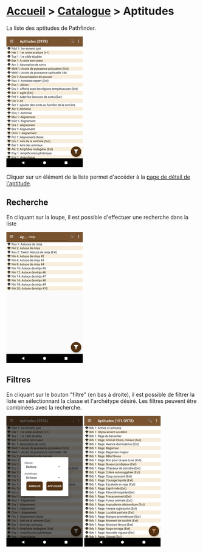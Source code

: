 # [Accueil](..) > [Catalogue](../navigation) > Aptitudes

La liste des aptitudes de Pathfinder.

<a href="../../images/catalog/features-list.png"><img src="../../images/catalog/features-list_small.jpg" title="Liste de aptitudes"/></a>

Cliquer sur un élément de la liste permet d'accéder à la [page de détail de l'aptitude](feature-details.md).

## Recherche

En cliquant sur la loupe, il est possible d'effectuer une recherche dans la liste 

<a href="../../images/catalog/features-search.png"><img src="../../images/catalog/features-search_small.jpg" title="Recherche de compétences"/></a>

## Filtres

En cliquant sur le bouton "filtre" (en bas à droite), il est possible de filtrer la liste en 
sélectionnant la classe et l'archétype désiré. Les filtres peuvent être combinées avec
la recherche.

<a href="../../images/catalog/features-filter.png"><img src="../../images/catalog/features-filter_small.jpg"/></a>
<a href="../../images/catalog/features-list-filtered.png"><img src="../../images/catalog/features-list-filtered_small.jpg"/></a>